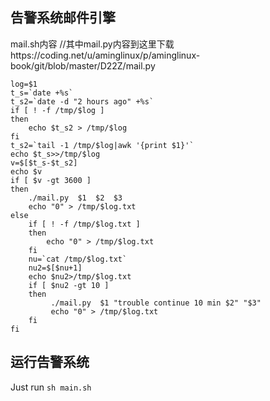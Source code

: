 ## 告警系统邮件引擎

mail.sh内容 //其中mail.py内容到这里下载https://coding.net/u/aminglinux/p/aminglinux-book/git/blob/master/D22Z/mail.py

```
log=$1
t_s=`date +%s`
t_s2=`date -d "2 hours ago" +%s`
if [ ! -f /tmp/$log ]
then
    echo $t_s2 > /tmp/$log
fi
t_s2=`tail -1 /tmp/$log|awk '{print $1}'`
echo $t_s>>/tmp/$log
v=$[$t_s-$t_s2]
echo $v
if [ $v -gt 3600 ]
then
    ./mail.py  $1  $2  $3
    echo "0" > /tmp/$log.txt
else
    if [ ! -f /tmp/$log.txt ]
    then
        echo "0" > /tmp/$log.txt
    fi
    nu=`cat /tmp/$log.txt`
    nu2=$[$nu+1]
    echo $nu2>/tmp/$log.txt
    if [ $nu2 -gt 10 ]
    then
         ./mail.py  $1 "trouble continue 10 min $2" "$3"
         echo "0" > /tmp/$log.txt
    fi
fi  
```


## 运行告警系统

Just run ``sh main.sh``